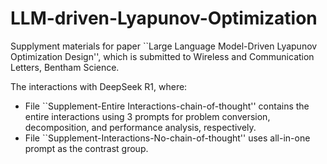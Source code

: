 # LLM-driven-Lyapunov-Optimization

Supplyment materials for paper ``Large Language Model-Driven Lyapunov Optimization Design'', which is submitted to Wireless and Communication Letters, Bentham Science. 

The interactions with DeepSeek R1, where:
 - File ``Supplement-Entire Interactions-chain-of-thought'' contains the entire interactions using 3 prompts for problem conversion, decomposition, and performance analysis, respectively.
 - File ``Supplement-Interactions-No-chain-of-thought'' uses all-in-one prompt as the contrast group. 
